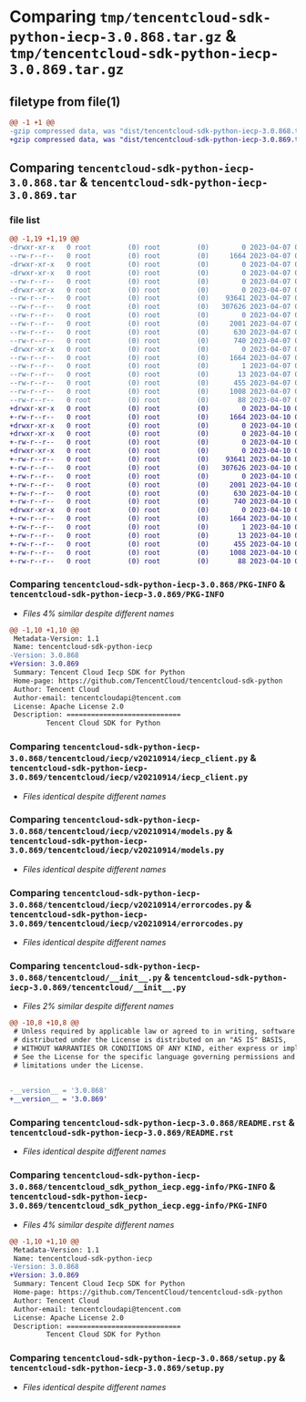 # Comparing `tmp/tencentcloud-sdk-python-iecp-3.0.868.tar.gz` & `tmp/tencentcloud-sdk-python-iecp-3.0.869.tar.gz`

## filetype from file(1)

```diff
@@ -1 +1 @@
-gzip compressed data, was "dist/tencentcloud-sdk-python-iecp-3.0.868.tar", last modified: Fri Apr  7 00:40:51 2023, max compression
+gzip compressed data, was "dist/tencentcloud-sdk-python-iecp-3.0.869.tar", last modified: Mon Apr 10 03:07:15 2023, max compression
```

## Comparing `tencentcloud-sdk-python-iecp-3.0.868.tar` & `tencentcloud-sdk-python-iecp-3.0.869.tar`

### file list

```diff
@@ -1,19 +1,19 @@
-drwxr-xr-x   0 root         (0) root         (0)        0 2023-04-07 00:40:51.000000 tencentcloud-sdk-python-iecp-3.0.868/
--rw-r--r--   0 root         (0) root         (0)     1664 2023-04-07 00:40:51.000000 tencentcloud-sdk-python-iecp-3.0.868/PKG-INFO
-drwxr-xr-x   0 root         (0) root         (0)        0 2023-04-07 00:40:51.000000 tencentcloud-sdk-python-iecp-3.0.868/tencentcloud/
-drwxr-xr-x   0 root         (0) root         (0)        0 2023-04-07 00:40:51.000000 tencentcloud-sdk-python-iecp-3.0.868/tencentcloud/iecp/
--rw-r--r--   0 root         (0) root         (0)        0 2023-04-07 00:40:50.000000 tencentcloud-sdk-python-iecp-3.0.868/tencentcloud/iecp/__init__.py
-drwxr-xr-x   0 root         (0) root         (0)        0 2023-04-07 00:40:51.000000 tencentcloud-sdk-python-iecp-3.0.868/tencentcloud/iecp/v20210914/
--rw-r--r--   0 root         (0) root         (0)    93641 2023-04-07 00:40:50.000000 tencentcloud-sdk-python-iecp-3.0.868/tencentcloud/iecp/v20210914/iecp_client.py
--rw-r--r--   0 root         (0) root         (0)   307626 2023-04-07 00:40:50.000000 tencentcloud-sdk-python-iecp-3.0.868/tencentcloud/iecp/v20210914/models.py
--rw-r--r--   0 root         (0) root         (0)        0 2023-04-07 00:40:50.000000 tencentcloud-sdk-python-iecp-3.0.868/tencentcloud/iecp/v20210914/__init__.py
--rw-r--r--   0 root         (0) root         (0)     2001 2023-04-07 00:40:50.000000 tencentcloud-sdk-python-iecp-3.0.868/tencentcloud/iecp/v20210914/errorcodes.py
--rw-r--r--   0 root         (0) root         (0)      630 2023-04-07 00:40:50.000000 tencentcloud-sdk-python-iecp-3.0.868/tencentcloud/__init__.py
--rw-r--r--   0 root         (0) root         (0)      740 2023-04-07 00:40:50.000000 tencentcloud-sdk-python-iecp-3.0.868/README.rst
-drwxr-xr-x   0 root         (0) root         (0)        0 2023-04-07 00:40:51.000000 tencentcloud-sdk-python-iecp-3.0.868/tencentcloud_sdk_python_iecp.egg-info/
--rw-r--r--   0 root         (0) root         (0)     1664 2023-04-07 00:40:51.000000 tencentcloud-sdk-python-iecp-3.0.868/tencentcloud_sdk_python_iecp.egg-info/PKG-INFO
--rw-r--r--   0 root         (0) root         (0)        1 2023-04-07 00:40:51.000000 tencentcloud-sdk-python-iecp-3.0.868/tencentcloud_sdk_python_iecp.egg-info/dependency_links.txt
--rw-r--r--   0 root         (0) root         (0)       13 2023-04-07 00:40:51.000000 tencentcloud-sdk-python-iecp-3.0.868/tencentcloud_sdk_python_iecp.egg-info/top_level.txt
--rw-r--r--   0 root         (0) root         (0)      455 2023-04-07 00:40:51.000000 tencentcloud-sdk-python-iecp-3.0.868/tencentcloud_sdk_python_iecp.egg-info/SOURCES.txt
--rw-r--r--   0 root         (0) root         (0)     1008 2023-04-07 00:40:50.000000 tencentcloud-sdk-python-iecp-3.0.868/setup.py
--rw-r--r--   0 root         (0) root         (0)       88 2023-04-07 00:40:51.000000 tencentcloud-sdk-python-iecp-3.0.868/setup.cfg
+drwxr-xr-x   0 root         (0) root         (0)        0 2023-04-10 03:07:15.000000 tencentcloud-sdk-python-iecp-3.0.869/
+-rw-r--r--   0 root         (0) root         (0)     1664 2023-04-10 03:07:15.000000 tencentcloud-sdk-python-iecp-3.0.869/PKG-INFO
+drwxr-xr-x   0 root         (0) root         (0)        0 2023-04-10 03:07:15.000000 tencentcloud-sdk-python-iecp-3.0.869/tencentcloud/
+drwxr-xr-x   0 root         (0) root         (0)        0 2023-04-10 03:07:15.000000 tencentcloud-sdk-python-iecp-3.0.869/tencentcloud/iecp/
+-rw-r--r--   0 root         (0) root         (0)        0 2023-04-10 03:07:15.000000 tencentcloud-sdk-python-iecp-3.0.869/tencentcloud/iecp/__init__.py
+drwxr-xr-x   0 root         (0) root         (0)        0 2023-04-10 03:07:15.000000 tencentcloud-sdk-python-iecp-3.0.869/tencentcloud/iecp/v20210914/
+-rw-r--r--   0 root         (0) root         (0)    93641 2023-04-10 03:07:15.000000 tencentcloud-sdk-python-iecp-3.0.869/tencentcloud/iecp/v20210914/iecp_client.py
+-rw-r--r--   0 root         (0) root         (0)   307626 2023-04-10 03:07:15.000000 tencentcloud-sdk-python-iecp-3.0.869/tencentcloud/iecp/v20210914/models.py
+-rw-r--r--   0 root         (0) root         (0)        0 2023-04-10 03:07:15.000000 tencentcloud-sdk-python-iecp-3.0.869/tencentcloud/iecp/v20210914/__init__.py
+-rw-r--r--   0 root         (0) root         (0)     2001 2023-04-10 03:07:15.000000 tencentcloud-sdk-python-iecp-3.0.869/tencentcloud/iecp/v20210914/errorcodes.py
+-rw-r--r--   0 root         (0) root         (0)      630 2023-04-10 03:07:15.000000 tencentcloud-sdk-python-iecp-3.0.869/tencentcloud/__init__.py
+-rw-r--r--   0 root         (0) root         (0)      740 2023-04-10 03:07:15.000000 tencentcloud-sdk-python-iecp-3.0.869/README.rst
+drwxr-xr-x   0 root         (0) root         (0)        0 2023-04-10 03:07:15.000000 tencentcloud-sdk-python-iecp-3.0.869/tencentcloud_sdk_python_iecp.egg-info/
+-rw-r--r--   0 root         (0) root         (0)     1664 2023-04-10 03:07:15.000000 tencentcloud-sdk-python-iecp-3.0.869/tencentcloud_sdk_python_iecp.egg-info/PKG-INFO
+-rw-r--r--   0 root         (0) root         (0)        1 2023-04-10 03:07:15.000000 tencentcloud-sdk-python-iecp-3.0.869/tencentcloud_sdk_python_iecp.egg-info/dependency_links.txt
+-rw-r--r--   0 root         (0) root         (0)       13 2023-04-10 03:07:15.000000 tencentcloud-sdk-python-iecp-3.0.869/tencentcloud_sdk_python_iecp.egg-info/top_level.txt
+-rw-r--r--   0 root         (0) root         (0)      455 2023-04-10 03:07:15.000000 tencentcloud-sdk-python-iecp-3.0.869/tencentcloud_sdk_python_iecp.egg-info/SOURCES.txt
+-rw-r--r--   0 root         (0) root         (0)     1008 2023-04-10 03:07:15.000000 tencentcloud-sdk-python-iecp-3.0.869/setup.py
+-rw-r--r--   0 root         (0) root         (0)       88 2023-04-10 03:07:15.000000 tencentcloud-sdk-python-iecp-3.0.869/setup.cfg
```

### Comparing `tencentcloud-sdk-python-iecp-3.0.868/PKG-INFO` & `tencentcloud-sdk-python-iecp-3.0.869/PKG-INFO`

 * *Files 4% similar despite different names*

```diff
@@ -1,10 +1,10 @@
 Metadata-Version: 1.1
 Name: tencentcloud-sdk-python-iecp
-Version: 3.0.868
+Version: 3.0.869
 Summary: Tencent Cloud Iecp SDK for Python
 Home-page: https://github.com/TencentCloud/tencentcloud-sdk-python
 Author: Tencent Cloud
 Author-email: tencentcloudapi@tencent.com
 License: Apache License 2.0
 Description: ============================
         Tencent Cloud SDK for Python
```

### Comparing `tencentcloud-sdk-python-iecp-3.0.868/tencentcloud/iecp/v20210914/iecp_client.py` & `tencentcloud-sdk-python-iecp-3.0.869/tencentcloud/iecp/v20210914/iecp_client.py`

 * *Files identical despite different names*

### Comparing `tencentcloud-sdk-python-iecp-3.0.868/tencentcloud/iecp/v20210914/models.py` & `tencentcloud-sdk-python-iecp-3.0.869/tencentcloud/iecp/v20210914/models.py`

 * *Files identical despite different names*

### Comparing `tencentcloud-sdk-python-iecp-3.0.868/tencentcloud/iecp/v20210914/errorcodes.py` & `tencentcloud-sdk-python-iecp-3.0.869/tencentcloud/iecp/v20210914/errorcodes.py`

 * *Files identical despite different names*

### Comparing `tencentcloud-sdk-python-iecp-3.0.868/tencentcloud/__init__.py` & `tencentcloud-sdk-python-iecp-3.0.869/tencentcloud/__init__.py`

 * *Files 2% similar despite different names*

```diff
@@ -10,8 +10,8 @@
 # Unless required by applicable law or agreed to in writing, software
 # distributed under the License is distributed on an "AS IS" BASIS,
 # WITHOUT WARRANTIES OR CONDITIONS OF ANY KIND, either express or implied.
 # See the License for the specific language governing permissions and
 # limitations under the License.
 
 
-__version__ = '3.0.868'
+__version__ = '3.0.869'
```

### Comparing `tencentcloud-sdk-python-iecp-3.0.868/README.rst` & `tencentcloud-sdk-python-iecp-3.0.869/README.rst`

 * *Files identical despite different names*

### Comparing `tencentcloud-sdk-python-iecp-3.0.868/tencentcloud_sdk_python_iecp.egg-info/PKG-INFO` & `tencentcloud-sdk-python-iecp-3.0.869/tencentcloud_sdk_python_iecp.egg-info/PKG-INFO`

 * *Files 4% similar despite different names*

```diff
@@ -1,10 +1,10 @@
 Metadata-Version: 1.1
 Name: tencentcloud-sdk-python-iecp
-Version: 3.0.868
+Version: 3.0.869
 Summary: Tencent Cloud Iecp SDK for Python
 Home-page: https://github.com/TencentCloud/tencentcloud-sdk-python
 Author: Tencent Cloud
 Author-email: tencentcloudapi@tencent.com
 License: Apache License 2.0
 Description: ============================
         Tencent Cloud SDK for Python
```

### Comparing `tencentcloud-sdk-python-iecp-3.0.868/setup.py` & `tencentcloud-sdk-python-iecp-3.0.869/setup.py`

 * *Files identical despite different names*

